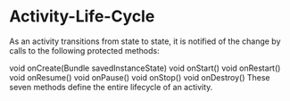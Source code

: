 # Activity-Life-Cycle

As an activity transitions from state to state, it is notified of the change by calls to the following protected methods:

 void onCreate(Bundle savedInstanceState)
 void onStart()
 void onRestart()
 void onResume()
 void onPause()
 void onStop()
 void onDestroy()
These seven methods define the entire lifecycle of an activity.







